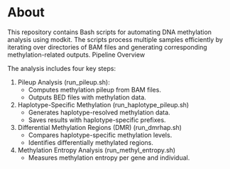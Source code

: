 # About

This repository contains Bash scripts for automating DNA methylation analysis using modkit. The scripts process multiple samples efficiently by iterating over directories of BAM files and generating corresponding methylation-related outputs.
Pipeline Overview

The analysis includes four key steps:

1. Pileup Analysis (run_pileup.sh):
    - Computes methylation pileup from BAM files.
    - Outputs BED files with methylation data.
2. Haplotype-Specific Methylation (run_haplotype_pileup.sh)
    - Generates haplotype-resolved methylation data.
    - Saves results with haplotype-specific prefixes.
3. Differential Methylation Regions (DMR) (run_dmrhap.sh)
    - Compares haplotype-specific methylation levels.
    - Identifies differentially methylated regions.
4. Methylation Entropy Analysis (run_methyl_entropy.sh)
    - Measures methylation entropy per gene and individual.
